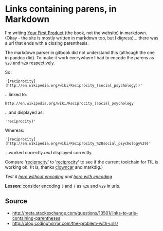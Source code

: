 ﻿# Links containing parens, in Markdown

I'm writing [Your First Product](http://YourFirstProduct.com) (the book, not the website) in markdown. (Okay - the site is mostly written in markdown too, but I digress)... there was a url that ends with a closing parenthesis.

The markdown parser in gitbook did not understand this (although the one in pandoc did). To make it work everywhere I had to encode the parens as `%28` and `%29` respectively.

So:

    '[reciprocity](http://en.wikipedia.org/wiki/Reciprocity_(social_psychology))'

...linked to:

    http://en.wikipedia.org/wiki/Reciprocity_(social_psychology

...and displayed as:

    'reciprocity)'

Whereas:

    '[reciprocity](http://en.wikipedia.org/wiki/Reciprocity_%28social_psychology%29)'

...worked correctly *and* displayed correctly.

Compare '[reciprocity](http://en.wikipedia.org/wiki/Reciprocity_(social_psychology))' to '[reciprocity](http://en.wikipedia.org/wiki/Reciprocity_%28social_psychology%29)' to see if the current toolchain for TIL is working ok. (It is, thanks [clowncar](https://github.com/secretGeek/clowncar) and markdig.)

*Test it [here without encoding](http://en.wikipedia.org/wiki/Reciprocity_(social_psychology)) and [here with encoding](http://en.wikipedia.org/wiki/Reciprocity_%28social_psychology%29)*

**Lesson:** consider encoding `(` and `)` as `%28` and `%29` in urls.

## Source

 * http://meta.stackexchange.com/questions/13501/links-to-urls-containing-parentheses
 * http://blog.codinghorror.com/the-problem-with-urls/